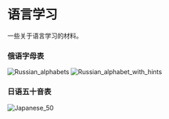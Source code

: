 # 语言学习

一些关于语言学习的材料。

### 俄语字母表

<img src="../img/Russian_alphabets.jpg" alt="Russian_alphabets"> 

<img src="../img/Russian_alphabet_with_hints.jpg" alt="Russian_alphabet_with_hints"> 

### 日语五十音表

<img src="../img/Japanese_50.jpg" alt="Japanese_50"> 